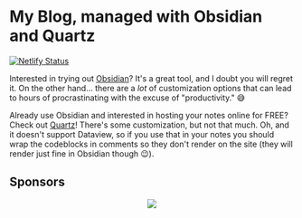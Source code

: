 # My Blog, managed with Obsidian and Quartz

[![Netlify Status](https://api.netlify.com/api/v1/badges/12a37b42-86e2-4eef-bdeb-df1ccbc42d2b/deploy-status)](https://app.netlify.com/sites/ungraphophobic/deploys)

Interested in trying out [Obsidian](https://obsidian.md/)? It's a great tool, and I doubt you will regret it. On the other hand... there are a *lot* of customization options that can lead to hours of procrastinating with the excuse of "productivity." 😅

Already use Obsidian and interested in hosting your notes online for FREE? Check out [Quartz](https://quartz.jzhao.xyz/)! There's some customization, but not that much. Oh, and it doesn't support Dataview, so if you use that in your notes you should wrap the codeblocks in comments so they don't render on the site (they will render just fine in Obsidian though 😉).

## Sponsors

<p align="center">
  <a href="https://github.com/sponsors/jackyzha0">
    <img src="https://cdn.jsdelivr.net/gh/jackyzha0/jackyzha0/sponsorkit/sponsors.svg" />
  </a>
</p>
